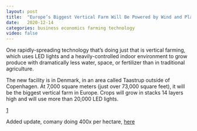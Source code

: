 ```yaml
---
layout: post
title:  "Europe’s Biggest Vertical Farm Will Be Powered by Wind and Planted by Robots"
date:   2020-12-14
categories: business economics farming technology
video: false
---
```


One rapidly-spreading technology that’s doing just that is vertical farming, which uses LED lights and a heavily-controlled indoor environment to grow produce with dramatically less water, space, or fertilizer than in traditional agriculture.

The new facility is in Denmark, in an area called Taastrup outside of Copenhagen. At 7,000 square meters (just over 73,000 square feet), it will be the biggest vertical farm in Europe. Crops will grow in stacks 14 layers high and will use more than 20,000 LED lights.

[1]

Added update, comany doing 400x per hectare, [here](https://www.intelligentliving.co/vertical-farm-out-produces-flat-farm/)

[1]: //singularityhub.com/2020/12/11/europes-biggest-vertical-farm-will-be-powered-by-wind-and-planted-by-robots/